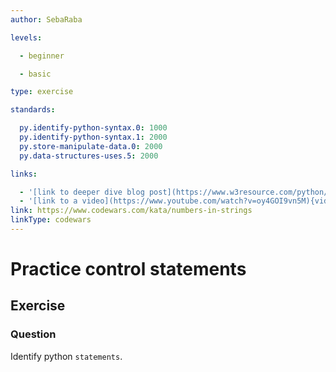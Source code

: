 ```yaml
---
author: SebaRaba

levels:

  - beginner

  - basic

type: exercise

standards:

  py.identify-python-syntax.0: 1000
  py.identify-python-syntax.1: 2000
  py.store-manipulate-data.0: 2000
  py.data-structures-uses.5: 2000

links:

  - '[link to deeper dive blog post](https://www.w3resource.com/python/python-syntax.php){website}'
  - '[link to a video](https://www.youtube.com/watch?v=oy4GOI9vn5M){video}'
link: https://www.codewars.com/kata/numbers-in-strings
linkType: codewars
---
```

# Practice control statements
## Exercise
### Question

Identify python `statements`.
